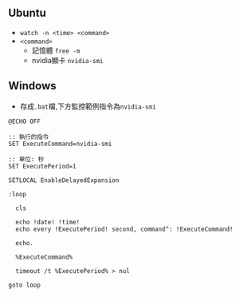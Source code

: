 ## Ubuntu

- `watch -n <time> <command>`
- `<command>`
  - 記憶體 `free -m`
  - nvidia顯卡 `nvidia-smi`

## Windows
- 存成`.bat`檔,下方監控範例指令為`nvidia-smi`
```
@ECHO OFF

:: 執行的指令
SET ExecuteCommand=nvidia-smi

:: 單位: 秒
SET ExecutePeriod=1

SETLOCAL EnableDelayedExpansion

:loop

  cls

  echo !date! !time!
  echo every !ExecutePeriod! second, command^: !ExecuteCommand!

  echo.

  %ExecuteCommand%
  
  timeout /t %ExecutePeriod% > nul

goto loop
```